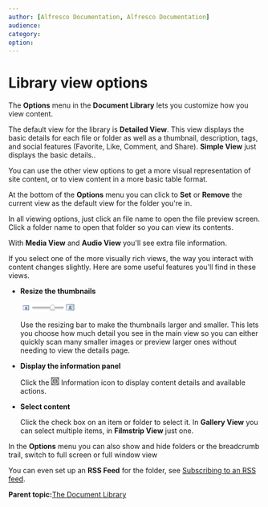 ```yaml
---
author: [Alfresco Documentation, Alfresco Documentation]
audience: 
category: 
option: 
---
```


# Library view options

The **Options** menu in the **Document Library** lets you customize how you view content.

The default view for the library is **Detailed View**. This view displays the basic details for each file or folder as well as a thumbnail, description, tags, and social features \(Favorite, Like, Comment, and Share\). **Simple View** just displays the basic details..

You can use the other view options to get a more visual representation of site content, or to view content in a more basic table format.

At the bottom of the **Options** menu you can click to **Set** or **Remove** the current view as the default view for the folder you're in.

In all viewing options, just click an file name to open the file preview screen. Click a folder name to open that folder so you can view its contents.

With **Media View** and **Audio View** you'll see extra file information.

If you select one of the more visually rich views, the way you interact with content changes slightly. Here are some useful features you'll find in these views.

-   **Resize the thumbnails**

    ![Size slider](../images/GV-slider.png)

    Use the resizing bar to make the thumbnails larger and smaller. This lets you choose how much detail you see in the main view so you can either quickly scan many smaller images or preview larger ones without needing to view the details page.

-   **Display the information panel**

    Click the ![Information icon](../images/ico-information.png) Information icon to display content details and available actions.

-   **Select content**

    Click the check box on an item or folder to select it. In **Gallery View** you can select multiple items, in **Filmstrip View** just one.


In the **Options** menu you can also show and hide folders or the breadcrumb trail, switch to full screen or full window view

You can even set up an **RSS Feed** for the folder, see [Subscribing to an RSS feed](../tasks/site-subscribe-rss-feed.md).

**Parent topic:**[The Document Library](../tasks/library-access.md)

